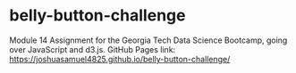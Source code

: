 # belly-button-challenge
Module 14 Assignment for the Georgia Tech Data Science Bootcamp, going over JavaScript and d3.js.
GitHub Pages link: https://joshuasamuel4825.github.io/belly-button-challenge/
